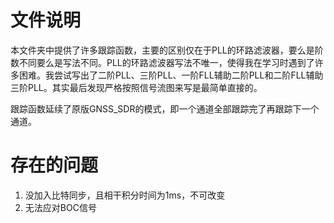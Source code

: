 # 文件说明

本文件夹中提供了许多跟踪函数，主要的区别仅在于PLL的环路滤波器，要么是阶数不同要么是写法不同。PLL的环路滤波器写法不唯一，使得我在学习时遇到了许多困难。我尝试写出了二阶PLL、三阶PLL、一阶FLL辅助二阶PLL和二阶FLL辅助三阶PLL。其实最后发现严格按照信号流图来写是最简单直接的。

跟踪函数延续了原版GNSS_SDR的模式，即一个通道全部跟踪完了再跟踪下一个通道。

# 存在的问题
1. 没加入比特同步，且相干积分时间为1ms，不可改变
2. 无法应对BOC信号
